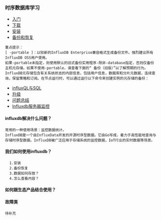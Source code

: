 
### 时序数据库学习

- [入门](https://docs.influxdata.com/influxdb/v1.7/)
- [下载](https://portal.influxdata.com/downloads/)
- [安装](https://docs.influxdata.com/influxdb/v1.7/introduction/installation)
- [备份和恢复](https://docs.influxdata.com/influxdb/v1.7/administration/backup_and_restore/)
```wiki
重点提示：
[ -portable ]：以较新的InfluxDB Enterprise兼容格式生成备份文件。强烈建议所有InfluxDB OSS用户使用。
如果-portable未指定，则使用默认的旧式备份实用程序-除非-database指定，否则仅备份主机元存储。如果不使用-portable，请查看下面的“ 备份（旧版）”以了解预期的行为。
InfluxDB元存储包含有关系统状态的内部信息，包括用户信息，数据库和分片元数据，连续查询，保留策略和订阅。在节点运行时，可以通过运行以下命令来创建实例的元存储的备份：
```
- [influxQL与SQL](https://docs.influxdata.com/influxdb/v1.7/concepts/crosswalk/)
- [升级](https://docs.influxdata.com/influxdb/v1.7/administration/upgrading/)
- [问题总结](https://docs.influxdata.com/influxdb/v1.7/troubleshooting/frequently-asked-questions/#how-does-influxdb-handle-duplicate-points)
- [Influxdb服务器监控](https://docs.influxdata.com/influxdb/v1.7/administration/server_monitoring/)

#### influxdb解决什么问题？
```wiki
常用的一种使用场景：监控数据统计。
InfluxDB是一个由InfluxData开发的开源时序型数据。它由Go写成，着力于高性能地查询与存储时序型数据。InfluxDB被广泛应用于存储系统的监控数据，IoT行业的实时数据等场景。
```
#### 我们如何使用influxdb？
```wiki
  1.安装
  2.备份恢复
  3.数据如何存放？
  4.怎么查看内容？
```

#### 如何跟生态产品结合使用？
#### 故障类
```wiki
待补充
```
